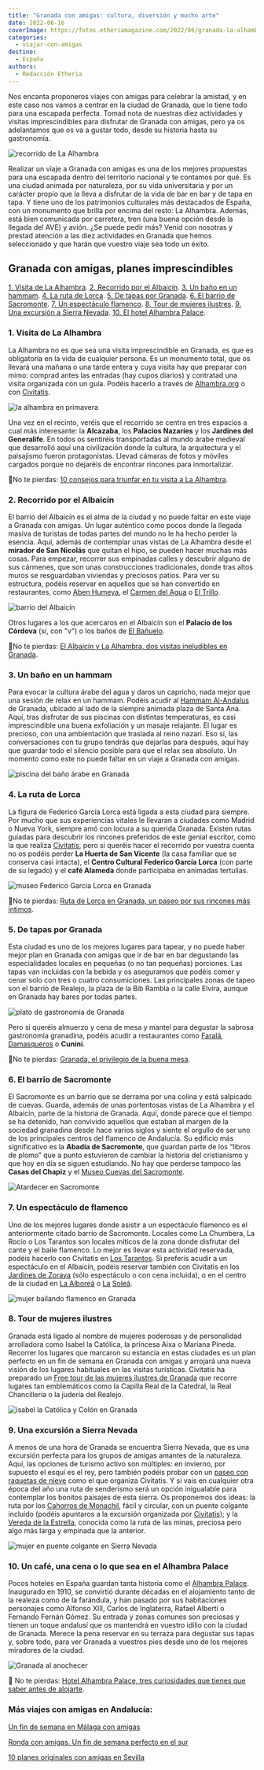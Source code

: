 ```yaml
---
title: "Granada con amigas: cultura, diversión y mucho arte"
date: 2022-06-16
coverImage: https://fotos.etheriamagazine.com/2022/06/granada-la-alhambra.jpg
categories: 
  - viajar-con-amigas
destino: 
  - España
authors: 
  - Redacción Etheria
---
```


Nos encanta proponeros viajes con amigas para celebrar la amistad, y en este caso nos 
vamos a centrar en la ciudad de Granada, que lo tiene todo para una escapada perfecta. 
Tomad nota de nuestras diez actividades y visitas imprescindibles para disfrutar de 
Granada con amigas, pero ya os adelantamos que os va a gustar todo, desde su historia 
hasta su gastronomía. 

![recorrido de La Alhambra](https://fotos.etheriamagazine.com/2022/06/granada-palacios-nazaries.jpg "Palacios Nazaríes en La Alhambra. © SG")

Realizar un viaje a Granada con amigas es una de los mejores propuestas para una 
escapada dentro del territorio nacional y te contamos por qué. Es una ciudad animada por 
naturaleza, por su vida universitaria y por un carácter propio que la lleva a disfrutar 
de la vida de bar en bar y de tapa en tapa. Y tiene uno de los patrimonios culturales 
más destacados de España, con un monumento que brilla por encima del resto: La Alhambra. 
Además, está bien comunicada por carretera, tren (una buena opción desde la llegada del 
AVE) y avión. ¿Se puede pedir más? Venid con nosotras y prestad atención a las diez 
actividades en Granada que hemos seleccionado y que harán que vuestro viaje sea todo un 
éxito. 

## Granada con amigas, planes imprescindibles

[1\. Visita de La Alhambra](#La-Alhambra). [2\. Recorrido por el Albaicín](#Albaicín). [3\. 
Un baño en un hammam](#Hammam). [4\. La ruta de Lorca](#Lorca). [5\. De tapas por 
Granada](#Tapas). [6\. El barrio de Sacromonte](#Sacromonte). [7\. Un espectáculo 
flamenco](#Flamenco). [8\. Tour de mujeres ilustres](#Mujeres-ilustres). [9\. Una 
excursión a Sierra Nevada](#Sierra-Nevada). [10\. El hotel Alhambra 
Palace](#Alhambra-Palace). 

### 1\. Visita de La Alhambra

La Alhambra no es que sea una visita imprescindible en Granada, es que es obligatoria en 
la vida de cualquier persona. Es un monumento total, que os llevará una mañana o una 
tarde entera y cuya visita hay que preparar con mimo: comprad antes las entradas (hay 
cupos diarios) y contratad una visita organizada con un guía. Podéis hacerlo a través de [Alhambra.org](https://www.alhambra.org/) 
o con [Civitatis](https://www.civitatis.com/es/granada/visita-guiada-alhambra/?aid=10211). 

![la alhambra en primavera](https://fotos.etheriamagazine.com/2022/06/granada-la-alhambra.jpg "La Alhambra desde los jardines del Generalife. © SG")

Una vez en el recinto, veréis que el recorrido se centra en tres espacios a cual más 
interesante: la **Alcazaba**, los **Palacios Nazaríes** y los **Jardines del 
Generalife**. En todos os sentiréis transportadas al mundo árabe medieval que desarrolló 
aquí una civilización donde la cultura, la arquitectura y el paisajismo fueron 
protagonistas. Llevad cámaras de fotos y móviles cargados porque no dejaréis de 
encontrar rincones para inmortalizar. 

📍No te pierdas: [10 consejos para triunfar en tu visita a La 
Alhambra](https://etheriamagazine.com/2021/10/25/consejos-para-visitar-la-alhambra/). 

### 2\. Recorrido por el Albaicín

El barrio del Albaicín es el alma de la ciudad y no puede faltar en este viaje a Granada 
con amigas. Un lugar auténtico como pocos donde la llegada masiva de turistas de todas 
partes del mundo no le ha hecho perder la esencia. Aquí, además de contemplar unas 
vistas de La Alhambra desde el **mirador de San Nicolás** que quitan el hipo, se pueden 
hacer muchas más cosas. Para empezar, recorrer sus empinadas calles y descubrir alguno 
de sus cármenes, que son unas construcciones tradicionales, donde tras altos muros se 
resguardaban viviendas y preciosos patios. Para ver su estructura, podéis reservar en 
aquellos que se han convertido en restaurantes, como [Aben 
Humeya](https://www.abenhumeya.com), el [Carmen del 
Agua](https://www.restauranteelagua.es/es) o [El 
Trillo](https://www.restaurante-eltrillo.com/). 

![barrio del Albaicín](https://fotos.etheriamagazine.com/2022/06/granada-albaicin-desde-alhambra.jpg "El barrio de el Albaicín desde La Alhambra. © SG")

Otros lugares a los que acercaros en el Albaicín son el **Palacio de los Córdova** (sí, 
con "v") o los baños de [El 
Bañuelo](https://www.alhambra-patronato.es/descubrir/monumentos-andalusies/el-banuelo). 

📍No te pierdas: [El Albaicín y La Alhambra, dos visitas ineludibles en 
Granada](https://etheriamagazine.com/2020/05/29/48-horas-en-el-albayzin-y-la-alhambra/). 

### 3\. Un baño en un hammam

Para evocar la cultura árabe del agua y daros un capricho, nada mejor que una sesión de 
relax en un hammam. Podéis acudir al [Hammam 
Al-Andalus](https://granada.hammamalandalus.com/) de Granada, ubicado al lado de la 
siempre animada plaza de Santa Ana. Aquí, tras disfrutar de sus piscinas con distintas 
temperaturas, es casi imprescindible una buena exfoliación y un masaje relajante. El 
lugar es precioso, con una ambientación que traslada al reino nazarí. Eso sí, las 
conversaciones con tu grupo tendrás que dejarlas para después, aquí hay que guardar todo 
el silencio posible para que el relax sea absoluto. Un momento como este no puede faltar 
en un viaje a Granada con amigas. 

![piscina del baño árabe en Granada](https://fotos.etheriamagazine.com/2022/06/granada-hammam-al-andalus.jpg "Hammam Al Andalus de Granada.")

### 4\. La ruta de Lorca

La figura de Federico García Lorca está ligada a esta ciudad para siempre. Por mucho que 
sus experiencias vitales le llevaran a ciudades como Madrid o Nueva York, siempre amó 
con locura a su querida Granada. Existen rutas guiadas para descubrir los rincones 
preferidos de este genial escritor, como la que realiza [Civitatis](https://www.civitatis.com/es/granada/free-tour-lorca/?aid=10211), 
pero si queréis hacer el recorrido por vuestra cuenta no os podéis perder **La Huerta de 
San Vicente** (la casa familiar que se conserva casi intacta), el **Centro Cultural 
Federico García Lorca** (con parte de su legado) y el **café Alameda** donde participaba 
en animadas tertulias. 

![museo Federico García Lorca en Granada](https://fotos.etheriamagazine.com/2022/06/Granada-Lorca-museo.jpg "Centro cultural Federico García Lorca. © Universo Lorca")

📍No te pierdas: [Ruta de Lorca en Granada, un paseo por sus rincones más 
íntimos](https://etheriamagazine.com/2020/10/07/ruta-cultural-granada-de-garcia-lorca/). 

### 5\. De tapas por Granada

Esta ciudad es uno de los mejores lugares para tapear, y no puede haber mejor plan en 
Granada con amigas que ir de bar en bar degustando las especialidades locales en 
pequeñas (o no tan pequeñas) porciones. Las tapas van incluidas con la bebida y os 
aseguramos que podéis comer y cenar solo con tres o cuatro consumiciones. Las 
principales zonas de tapeo son el barrio de Realejo, la plaza de la Bib Rambla o la 
calle Elvira, aunque en Granada hay bares por todas partes. 

![plato de gastronomia de Granada](https://fotos.etheriamagazine.com/2022/06/granada-restaurante-farala.jpg "Gastronomía en el © restaurante Farala.")

Pero si queréis almuerzo y cena de mesa y mantel para degustar la sabrosa gastronomía 
granadina, podéis acudir a restaurantes como [Faralá](https://restaurantefarala.com/), [Damasqueros](https://damasqueros.com/) 
o **Cunini**. 

📍No te pierdas: [Granada, el privilegio de la buena 
mesa](https://etheriamagazine.com/2020/10/30/restaurantes-bares-de-granada-y-visitas-para-mujeres/). 

### 6\. El barrio de Sacromonte

El Sacromonte es un barrio que se derrama por una colina y está salpicado de cuevas. 
Guarda, además de unas portentosas vistas de La Alhambra y el Albaicín, parte de la 
historia de Granada. Aquí, donde parece que el tiempo se ha detenido, han convivido 
aquellos que estaban al margen de la sociedad granadina desde hace varios siglos y 
siente el orgullo de ser uno de los principales centros del flamenco de Andalucía. Su 
edificio más significativo es la **Abadía de Sacromonte**, que guardan parte de los 
“libros de plomo” que a punto estuvieron de cambiar la historia del cristianismo y que 
hoy en día se siguen estudiando. No hay que perderse tampoco las **Casas del Chapiz** y 
el [Museo Cuevas del Sacromonte](https://sacromontegranada.com/). 

![Atardecer en Sacromonte](https://fotos.etheriamagazine.com/2022/06/Granada-sacromonte.jpg "Mirador de Sacromonte con vistas a La Alhambra. © Victoriano Izquierdo")

### 7\. Un espectáculo de flamenco

Uno de los mejores lugares donde asistir a un espectáculo flamenco es el anteriormente 
citado barrio de Sacromonte. Locales como La Chumbera, La Rocío o Los Tarantos son 
locales míticos de la zona donde disfrutar del cante y el baile flamenco. Lo mejor es 
llevar esta actividad reservada, podéis hacerlo con Civitatis en [Los 
Tarantos](https://www.civitatis.com/es/granada/flamenco-cena-cuevas-tarantos/?aid=10211). 
Si preferís acudir a un espectáculo en el Albaicín, podéis reservar también con 
Civitatis en los [Jardines de 
Zoraya](https://www.civitatis.com/es/granada/flamenco-cena-jardines-zoraya/?aid=10211) 
(sólo espectáculo o con cena incluida), o en el centro de la ciudad en [La 
Alboreá](https://www.civitatis.com/es/granada/espectaculo-flamenco-la-alborea/?aid=10211) 
o [La](https://www.civitatis.com/es/granada/show-flamenco-la-solea/?aid=10211) [S](https://www.civitatis.com/es/granada/show-flamenco-la-solea/?aid=10211)[oleá](https://www.civitatis.com/es/granada/show-flamenco-la-solea/?aid=10211). 

![mujer bailando flamenco en Granada](https://fotos.etheriamagazine.com/2022/06/granada-flamenco.jpg "En Granada no os podéis perder un espectáculo flamenco.")

### 8\. Tour de mujeres ilustres

Granada está ligado al nombre de mujeres poderosas y de personalidad arrolladora como 
Isabel la Católica, la princesa Aixa o Mariana Pineda. Recorrer los lugares que marcaron 
su estancia en estas ciudades es un plan perfecto en un fin de semana en Granada con 
amigas y arrojará una nueva visión de los lugares habituales en las visitas turísticas. 
Civitatis ha preparado un [Free tour de las mujeres ilustres de 
Granada](https://www.civitatis.com/es/granada/free-tour-mujeres-granada/?aid=10211) que 
recorre lugares tan emblemáticos como la Capilla Real de la Catedral, la Real 
Chancillería o la judería del Realejo. 

![isabel la Católica y Colón en Granada](https://fotos.etheriamagazine.com/2022/06/granada-isabel-catolica.jpg "Estatua de Isabel la Católica y Colón en la plaza de Isabel la Católica. © Harvey Barrison/ Wikimedia Commons.")

### 9\. Una excursión a Sierra Nevada

A menos de una hora de Granada se encuentra Sierra Nevada, que es una excursión perfecta 
para los grupos de amigas amantes de la naturaleza. Aquí, las opciones de turismo activo 
son múltiples: en invierno, por supuesto el esquí es el rey, pero también podéis probar 
con un [paseo con raquetas de 
nieve](https://www.civitatis.com/es/granada/paseo-raquetas-nieve-sierra-nevada/?aid=10211) 
como el que organiza Civitatis. Y si vais en cualquier otra época del año una ruta de 
senderismo será un opción inigualable para contemplar los bonitos paisajes de esta 
sierra. Os proponemos dos ideas: la ruta por los [Cahorros de 
Monachil](https://sierranevada.es/es/verano/actividades-y-experiencias/conoce-nuestro-entorno/monachil/?utm_source=sierranevada.es&utm_medium=slider&utm_campaign=Monachil&utm_content=Actividades+y+experiencias), 
fácil y circular, con un puente colgante incluido (podéis apuntaros a la excursión 
organizada por [Civitatis](https://www.civitatis.com/es/granada/senderismo-cahorros-monachil/?aid=10211)); 
y la [Vereda de la Estrella](https://www.turgranada.es/ruta/vereda-de-la-estrella-2/), 
conocida como la ruta de las minas, preciosa pero algo más larga y empinada que la 
anterior. 

![mujer en puente colgante en Sierra Nevada](https://fotos.etheriamagazine.com/2022/06/granada-sierra-nevada-cahorros.jpg "Ruta de Cahorros de Monachil.")

### 10\. Un café, una cena o lo que sea en el Alhambra Palace

Pocos hoteles en España guardan tanta historia como el [Alhambra 
Palace](https://www.h-alhambrapalace.es/). Inaugurado en 1910, se convirtió durante 
décadas en el alojamiento tanto de la realeza como de la farándula, y han pasado por sus 
habitaciones personajes como Alfonso XIII, Carlos de Inglaterra, Rafael Alberti o 
Fernando Fernán Gómez. Su entrada y zonas comunes son preciosas y tienen un toque 
andalusí que os mantendrá en vuestro idilio con la ciudad de Granada. Merece la pena 
reservar en su terraza para degustar sus tapas y, sobre todo, para ver Granada a 
vuestros pies desde uno de los mejores miradores de la ciudad. 

![Granada al anochecer](https://fotos.etheriamagazine.com/2022/06/granada-Alhambra-palace.jpg "Imagen nocturna del © Alhambra Palace.")

📍 No te pierdas: [Hotel Alhambra Palace, tres curiosidades que tienes que saber antes 
de 
alojarte](https://etheriamagazine.com/2021/09/02/curiosidades-hotel-alhambra-palace/). 

### Más viajes con amigas en Andalucía:

[Un fin de semana en Málaga con 
amigas](https://etheriamagazine.com/2021/05/03/fin-de-semana-con-amigas-en-malaga/) 

[Ronda con amigas. Un fin de semana perfecto en el 
sur](https://etheriamagazine.com/2021/11/23/planes-en-ronda-con-amigas/) 

[10 planes originales con amigas en 
Sevilla](https://etheriamagazine.com/2020/09/28/10-mejores-planes-en-sevilla-con-amigas-o-pareja/)
